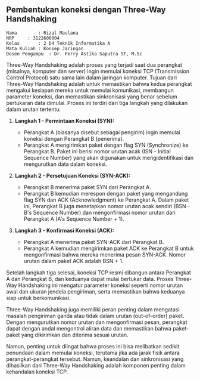 ## Pembentukan koneksi dengan Three-Way Handshaking

    Nama		: Rizal Maulana
    NRP		: 3122600004
    Kelas		: 2 D4 Teknik Informatika A
    Mata Kuliah	: Konsep Jaringan
    Dosen Pengampu	: Dr. Ferry Astika Saputra ST, M.Sc

Three-Way Handshaking adalah proses yang terjadi saat dua perangkat (misalnya, komputer dan server) ingin memulai koneksi TCP (Transmission Control Protocol) satu sama lain dalam jaringan komputer. Tujuan dari Three-Way Handshaking adalah untuk memastikan bahwa kedua perangkat mengakui kesiapan mereka untuk memulai komunikasi, membangun parameter koneksi, dan memastikan sinkronisasi yang benar sebelum pertukaran data dimulai. Proses ini terdiri dari tiga langkah yang dilakukan dalam urutan tertentu:

1. **Langkah 1 - Permintaan Koneksi (SYN):**
   - Perangkat A (biasanya disebut sebagai pengirim) ingin memulai koneksi dengan Perangkat B (penerima).
   - Perangkat A mengirimkan paket dengan flag SYN (Synchronize) ke Perangkat B. Paket ini berisi nomor urutan acak (ISN - Initial Sequence Number) yang akan digunakan untuk mengidentifikasi dan mengurutkan data dalam koneksi.

2. **Langkah 2 - Persetujuan Koneksi (SYN-ACK):**
   - Perangkat B menerima paket SYN dari Perangkat A.
   - Perangkat B kemudian merespon dengan paket yang mengandung flag SYN dan ACK (Acknowledgment) ke Perangkat A. Dalam paket ini, Perangkat B juga menetapkan nomor urutan acak sendiri (BSN - B's Sequence Number) dan mengonfirmasi nomor urutan dari Perangkat A (A's Sequence Number + 1).

3. **Langkah 3 - Konfirmasi Koneksi (ACK):**
   - Perangkat A menerima paket SYN-ACK dari Perangkat B.
   - Perangkat A kemudian mengirimkan paket ACK ke Perangkat B untuk mengonfirmasi bahwa mereka menerima pesan SYN-ACK. Nomor urutan dalam paket ACK adalah BSN + 1.

Setelah langkah tiga selesai, koneksi TCP resmi dibangun antara Perangkat A dan Perangkat B, dan keduanya dapat mulai bertukar data. Proses Three-Way Handshaking ini mengatur parameter koneksi seperti nomor urutan awal dan ukuran jendela pengiriman, serta memastikan bahwa keduanya siap untuk berkomunikasi.

Three-Way Handshaking juga memiliki peran penting dalam mengatasi masalah pengiriman ganda atau tidak dalam urutan (out-of-order) paket. Dengan mengurutkan nomor urutan dan mengonfirmasi pesan, perangkat dapat dengan andal mengontrol aliran data dan memastikan bahwa paket-paket yang dikirimkan dan diterima sesuai urutan.

Namun, penting untuk diingat bahwa proses ini bisa melibatkan sedikit penundaan dalam memulai koneksi, terutama jika ada jarak fisik antara perangkat-perangkat tersebut. Namun, keandalan dan sinkronisasi yang dihasilkan dari Three-Way Handshaking adalah komponen penting dalam kehandalan koneksi TCP.